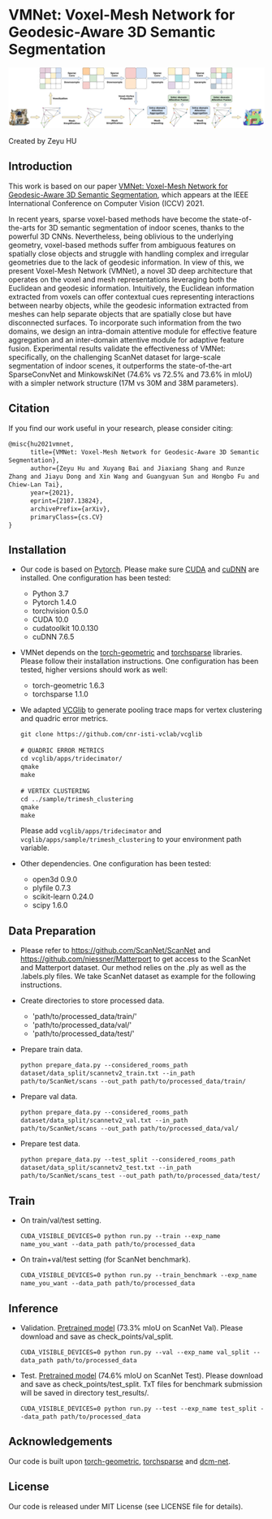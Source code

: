 # VMNet: Voxel-Mesh Network for Geodesic-Aware 3D Semantic Segmentation

![Framework Fig](docs/network_detailed.jpg)

Created by Zeyu HU

## Introduction
This work is based on our paper 
[VMNet: Voxel-Mesh Network for Geodesic-Aware 3D Semantic Segmentation](https://arxiv.org/abs/2107.13824),
which appears at the IEEE International Conference on Computer Vision (ICCV) 2021. 

In recent years, sparse voxel-based methods have become the state-of-the-arts for 3D semantic segmentation of indoor scenes, thanks to the powerful 3D CNNs. Nevertheless, being oblivious to the underlying geometry, voxel-based methods suffer from ambiguous features on spatially close objects and struggle with handling complex and irregular geometries due to the lack of geodesic information. In view of this, we present Voxel-Mesh Network (VMNet), a novel 3D deep architecture that operates on the voxel and mesh representations leveraging both the Euclidean and geodesic information. Intuitively, the Euclidean information extracted from voxels can offer contextual cues representing interactions between nearby objects, while the geodesic information extracted from meshes can help separate objects that are spatially close but have disconnected surfaces. To incorporate such information from the two domains, we design an intra-domain attentive module for effective feature aggregation and an inter-domain attentive module for adaptive feature fusion. Experimental results validate the effectiveness of VMNet: specifically, on the challenging ScanNet dataset for large-scale segmentation of indoor scenes, it outperforms the state-of-the-art SparseConvNet and MinkowskiNet (74.6% vs 72.5% and 73.6% in mIoU) with a simpler network structure (17M vs 30M and 38M parameters).

## Citation
If you find our work useful in your research, please consider citing:

    @misc{hu2021vmnet,
          title={VMNet: Voxel-Mesh Network for Geodesic-Aware 3D Semantic Segmentation}, 
          author={Zeyu Hu and Xuyang Bai and Jiaxiang Shang and Runze Zhang and Jiayu Dong and Xin Wang and Guangyuan Sun and Hongbo Fu and Chiew-Lan Tai},
          year={2021},
          eprint={2107.13824},
          archivePrefix={arXiv},
          primaryClass={cs.CV}
    }

## Installation
* Our code is based on <a href="https://pytorch.org/">Pytorch</a>. Please make sure <a href="https://docs.nvidia.com/cuda/cuda-installation-guide-linux/index.html">CUDA</a>  and <a href="https://docs.nvidia.com/deeplearning/sdk/cudnn-install/index.html">cuDNN</a> are installed. One configuration has been tested: 
     - Python 3.7
     - Pytorch 1.4.0
     - torchvision 0.5.0
     - CUDA 10.0
     - cudatoolkit 10.0.130
     - cuDNN 7.6.5

* VMNet depends on the <a href="https://github.com/rusty1s/pytorch_geometric">torch-geometric</a> and <a href="https://github.com/mit-han-lab/torchsparse">torchsparse</a> libraries. Please follow their installation instructions. One configuration has been tested, higher versions should work as well:
     - torch-geometric 1.6.3
     - torchsparse 1.1.0

* We adapted <a href="https://github.com/cnr-isti-vclab/vcglib">VCGlib</a> to generate pooling trace maps for vertex clustering and quadric error metrics.

      git clone https://github.com/cnr-isti-vclab/vcglib

      # QUADRIC ERROR METRICS
      cd vcglib/apps/tridecimator/
      qmake
      make

      # VERTEX CLUSTERING
      cd ../sample/trimesh_clustering
      qmake
      make

  Please add `vcglib/apps/tridecimator` and `vcglib/apps/sample/trimesh_clustering` to your environment path variable.

* Other dependencies. One configuration has been tested:
     - open3d 0.9.0
     - plyfile 0.7.3
     - scikit-learn 0.24.0
     - scipy 1.6.0
 
## Data Preparation
* Please refer to https://github.com/ScanNet/ScanNet and https://github.com/niessner/Matterport to get access to the ScanNet and Matterport dataset. Our method relies on the .ply as well as the .labels.ply files. We take ScanNet dataset as example for the following instructions.

* Create directories to store processed data.
     - 'path/to/processed_data/train/'
     - 'path/to/processed_data/val/'
     - 'path/to/processed_data/test/'

* Prepare train data.
      
      python prepare_data.py --considered_rooms_path dataset/data_split/scannetv2_train.txt --in_path path/to/ScanNet/scans --out_path path/to/processed_data/train/

* Prepare val data.
      
      python prepare_data.py --considered_rooms_path dataset/data_split/scannetv2_val.txt --in_path path/to/ScanNet/scans --out_path path/to/processed_data/val/

* Prepare test data.
      
      python prepare_data.py --test_split --considered_rooms_path dataset/data_split/scannetv2_test.txt --in_path path/to/ScanNet/scans_test --out_path path/to/processed_data/test/

## Train
* On train/val/test setting.
    
      CUDA_VISIBLE_DEVICES=0 python run.py --train --exp_name name_you_want --data_path path/to/processed_data
      
* On train+val/test setting (for ScanNet benchmark).

      CUDA_VISIBLE_DEVICES=0 python run.py --train_benchmark --exp_name name_you_want --data_path path/to/processed_data

## Inference
* Validation. <a href="https://drive.google.com/drive/folders/1G8ug8C7DCrHPeZ_91hM7TSVCTgbNajN0?usp=sharing">Pretrained model</a> (73.3% mIoU on ScanNet Val). Please download and save as check_points/val_split.

      CUDA_VISIBLE_DEVICES=0 python run.py --val --exp_name val_split --data_path path/to/processed_data

* Test. <a href="https://drive.google.com/drive/folders/1j5_uTL4xrsVZ5svPOp3LENcgvsJehDbx?usp=sharing">Pretrained model</a> (74.6% mIoU on ScanNet Test). Please download and save as check_points/test_split. TxT files for benchmark submission will be saved in directory test_results/.

      CUDA_VISIBLE_DEVICES=0 python run.py --test --exp_name test_split --data_path path/to/processed_data
      
## Acknowledgements
Our code is built upon <a href="https://github.com/rusty1s/pytorch_geometric">torch-geometric</a>, <a href="https://github.com/mit-han-lab/torchsparse">torchsparse</a> and <a href="https://github.com/VisualComputingInstitute/dcm-net">dcm-net</a>.

## License
Our code is released under MIT License (see LICENSE file for details).
